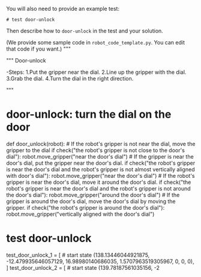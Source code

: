 

You will also need to provide an example test:

```
# test door-unlock
```

Then describe how to `door-unlock` in the test and your solution.

(We provide some sample code in `robot_code_template.py`. You can edit that code if you want.)
"""

"""
Door-unlock

-Steps:
1.Put the gripper near the dial.
2.Line up the gripper with the dial.
3.Grab the dial.
4.Turn the dial in the right direction.

"""

# door-unlock: turn the dial on the door
def door_unlock(robot):
    # If the robot's gripper is not near the dial, move the gripper to the dial
    if check("the robot's gripper is not close to the door's dial"):
        robot.move_gripper("near the door's dial")
    # If the gripper is near the door's dial, put the gripper near the door's dial.
    if check("the robot's gripper is near the door's dial and the robot's gripper is not almost vertically aligned with door's dial"):
        robot.move_gripper("near the door's dial")
    # If the robot's gripper is near the door's dial, move it around the door's dial.
    if check("the robot's gripper is near the door's dial and the robot's gripper is not around the door's dial"):
        robot.move_gripper("around the door's dial")
    # If the gripper is around the door's dial, move the door's dial by moving the gripper.
    if check("the robot's gripper is around the door's dial"):
        robot.move_gripper("vertically aligned with the door's dial")

# test door-unlock
test_door_unlock_1 = [  # start state
    (138.13446044921875, -12.479935646057129, 16.98980140686035, 1.5707963519305967, 0, 0, 0),
]
test_door_unlock_2 = [  # start state
    (139.78187561035156, -2